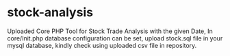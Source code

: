 # stock-analysis
Uploaded Core PHP Tool for Stock Trade Analysis with the given Date,
In core/Init.php database configuration can be set,
upload stock.sql file in your mysql database,
kindly check using uploaded csv file in repository.
